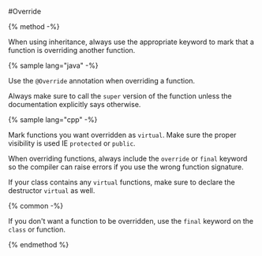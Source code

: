 #Override

{% method -%}

When using inheritance, always use the appropriate keyword to mark that a function is overriding another function.

{% sample lang="java" -%}

Use the `@Override` annotation when overriding a function.

Always make sure to call the `super` version of the function unless the documentation explicitly says otherwise.

{% sample lang="cpp" -%}

Mark functions you want overridden as `virtual`. Make sure the proper visibility is used IE `protected` or `public`.

When overriding functions, always include the `override` or `final` keyword so the compiler can raise errors if you use the wrong function signature.

If your class contains any `virtual` functions, make sure to declare the destructor `virtual` as well.

{% common -%}

If you don't want a function to be overridden, use the `final` keyword on the `class` or function.


{% endmethod %}